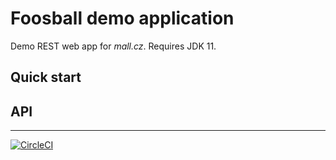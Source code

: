# Foosball demo application

Demo REST web app for _mall.cz_. Requires JDK 11.

## Quick start


## API


---

[![CircleCI](https://circleci.com/gh/vkolencik/foosball/tree/master.svg?style=svg&circle-token=38baa4e48eedb12fbb333f5e5ce4cb6ccf07965f)](https://circleci.com/gh/vkolencik/foosball/tree/master)
